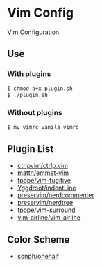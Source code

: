 # Vim Config

Vim Configuration.

## Use
### With plugins
```sh
$ chmod a+x plugin.sh
$ ./plugin.sh
```
### Without plugins
```sh
$ mv vimrc_vanila vimrc
```

## Plugin List
+ [ctrlpvim/ctrlp.vim](https://github.com/ctrlpvim/ctrlp.vim)
+ [mattn/emmet-vim](https://github.com/mattn/emmet-vim)
+ [tpope/vim-fugitive](https://github.com/tpope/vim-fugitive)
+ [Yggdroot/indentLine](https://github.com/Yggdroot/indentLine)
+ [preservim/nerdcommenter](https://github.com/preservim/nerdcommenter)
+ [preservim/nerdtree](https://github.com/preservim/nerdtree)
+ [tpope/vim-surround](https://github.com/tpope/vim-surround)
+ [vim-airline/vim-airline](https://github.com/vim-airline/vim-airline)

## Color Scheme
+ [sonph/onehalf](https://github.com/sonph/onehalf)

